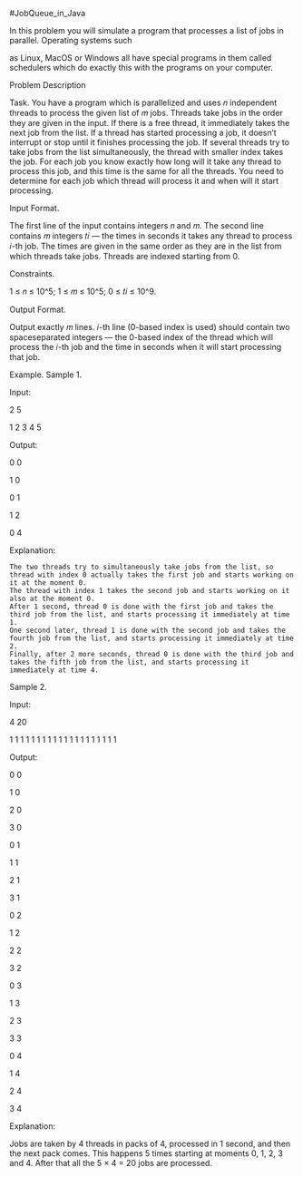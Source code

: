 #JobQueue_in_Java

In this problem you will simulate a program that processes a list of jobs in parallel. Operating systems such

as Linux, MacOS or Windows all have special programs in them called schedulers which do exactly this with the programs on your computer.

Problem Description

Task. You have a program which is parallelized and uses 𝑛 independent threads to process the given list of 𝑚 jobs. Threads take jobs in the order they are given in the input. If there is a free thread, it immediately takes the next job from the list. If a thread has started processing a job, it doesn’t interrupt or stop until it finishes processing the job. If several threads try to take jobs from the list simultaneously, the thread with smaller index takes the job. For each job you know exactly how long will it take any thread to process this job, and this time is the same for all the threads. You need to determine for each job which thread will process it and when will it start processing.

Input Format.

The first line of the input contains integers 𝑛 and 𝑚. The second line contains 𝑚 integers 𝑡𝑖 — the times in seconds it takes any thread to process 𝑖-th job. The times are given in the same order as they are in the list from which threads take jobs. Threads are indexed starting from 0.

Constraints.

1 ≤ 𝑛 ≤ 10^5; 1 ≤ 𝑚 ≤ 10^5; 0 ≤ 𝑡𝑖 ≤ 10^9.

Output Format.

Output exactly 𝑚 lines. 𝑖-th line (0-based index is used) should contain two spaceseparated integers — the 0-based index of the thread which will process the 𝑖-th job and the time in seconds when it will start processing that job.

Example. Sample 1.

Input:

2 5

1 2 3 4 5

Output:

0 0

1 0

0 1

1 2

0 4

Explanation:

    The two threads try to simultaneously take jobs from the list, so thread with index 0 actually takes the first job and starts working on it at the moment 0.
    The thread with index 1 takes the second job and starts working on it also at the moment 0.
    After 1 second, thread 0 is done with the first job and takes the third job from the list, and starts processing it immediately at time 1.
    One second later, thread 1 is done with the second job and takes the fourth job from the list, and starts processing it immediately at time 2.
    Finally, after 2 more seconds, thread 0 is done with the third job and takes the fifth job from the list, and starts processing it immediately at time 4.

Sample 2.

Input:

4 20

1 1 1 1 1 1 1 1 1 1 1 1 1 1 1 1 1 1 1 1

Output:

0 0

1 0

2 0

3 0

0 1

1 1

2 1

3 1

0 2

1 2

2 2

3 2

0 3

1 3

2 3

3 3

0 4

1 4

2 4

3 4

Explanation:

Jobs are taken by 4 threads in packs of 4, processed in 1 second, and then the next pack comes. This happens 5 times starting at moments 0, 1, 2, 3 and 4. After that all the 5 × 4 = 20 jobs are processed.
